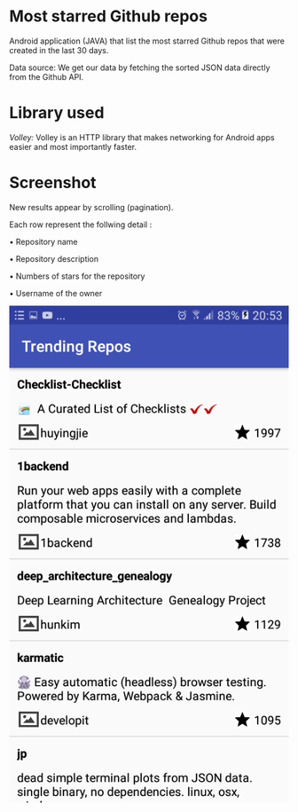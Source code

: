 # Most starred Github repos
Android application (JAVA) that list the most starred Github repos that were created in the last 30 days. 

Data source: We get our data by fetching the sorted JSON data directly from the Github API.
# Library used
*Volley:* Volley is an HTTP library that makes networking for Android apps easier and most importantly faster.
# Screenshot
New results appear by scrolling (pagination).

Each row represent the follwing detail : 

• Repository name 

• Repository description

• Numbers of stars for the repository 

• Username of the owner

![](https://github.com/marytrh/most-starred-Github-repos/blob/master/Screenshot.png)
